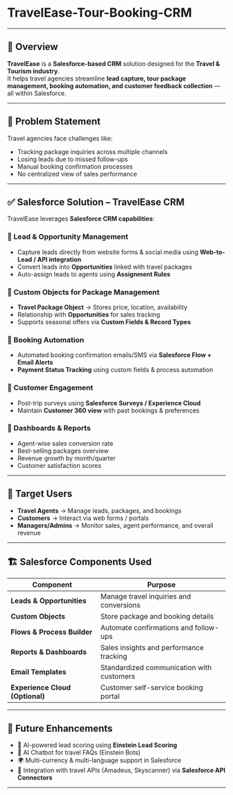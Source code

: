 # TravelEase-Tour-Booking-CRM
 
---

## 📌 Overview  
**TravelEase** is a **Salesforce-based CRM** solution designed for the **Travel & Tourism industry**.  
It helps travel agencies streamline **lead capture, tour package management, booking automation, and customer feedback collection** — all within Salesforce.  

---

## 🎯 Problem Statement  
Travel agencies face challenges like:  
- Tracking package inquiries across multiple channels  
- Losing leads due to missed follow-ups  
- Manual booking confirmation processes  
- No centralized view of sales performance  

---

## ✅ Salesforce Solution – TravelEase CRM  
TravelEase leverages **Salesforce CRM capabilities**:  

### 🔹 Lead & Opportunity Management  
- Capture leads directly from website forms & social media using **Web-to-Lead / API integration**  
- Convert leads into **Opportunities** linked with travel packages  
- Auto-assign leads to agents using **Assignment Rules**  

### 🔹 Custom Objects for Package Management  
- **Travel Package Object** → Stores price, location, availability  
- Relationship with **Opportunities** for sales tracking  
- Supports seasonal offers via **Custom Fields & Record Types**  

### 🔹 Booking Automation  
- Automated booking confirmation emails/SMS via **Salesforce Flow + Email Alerts**  
- **Payment Status Tracking** using custom fields & process automation  

### 🔹 Customer Engagement  
- Post-trip surveys using **Salesforce Surveys / Experience Cloud**  
- Maintain **Customer 360 view** with past bookings & preferences  

### 🔹 Dashboards & Reports  
- Agent-wise sales conversion rate  
- Best-selling packages overview  
- Revenue growth by month/quarter  
- Customer satisfaction scores  

---

## 👥 Target Users  
- **Travel Agents** → Manage leads, packages, and bookings  
- **Customers** → Interact via web forms / portals  
- **Managers/Admins** → Monitor sales, agent performance, and overall revenue  

---

## 🏗️ Salesforce Components Used  
| Component | Purpose |
|-----------|---------|
| **Leads & Opportunities** | Manage travel inquiries and conversions |
| **Custom Objects** | Store package and booking details |
| **Flows & Process Builder** | Automate confirmations and follow-ups |
| **Reports & Dashboards** | Sales insights and performance tracking |
| **Email Templates** | Standardized communication with customers |
| **Experience Cloud (Optional)** | Customer self-service booking portal |

---

## 🚀 Future Enhancements  
- 🤖 AI-powered lead scoring using **Einstein Lead Scoring**  
- 💬 AI Chatbot for travel FAQs (Einstein Bots)  
- 🌍 Multi-currency & multi-language support in Salesforce  
- 🔗 Integration with travel APIs (Amadeus, Skyscanner) via **Salesforce API Connectors**  

---

